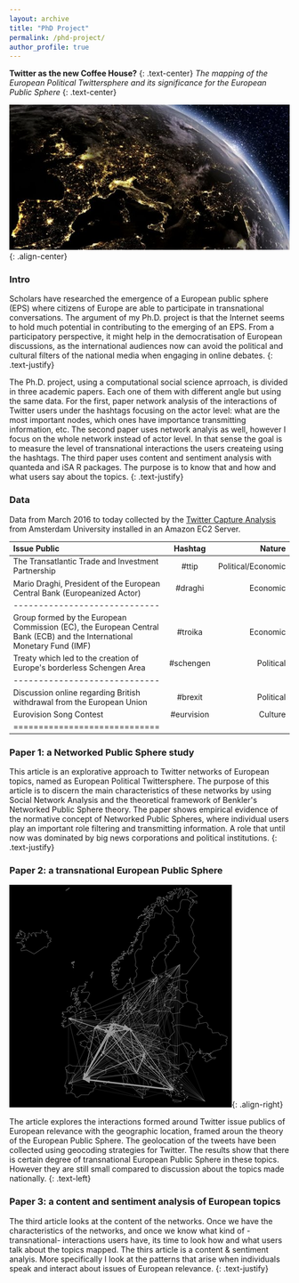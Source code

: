 ```yaml
---
layout: archive
title: "PhD Project"
permalink: /phd-project/
author_profile: true
---
```

**Twitter as the new Coffee House?**
{: .text-center} 
_The mapping of the European Political Twittersphere and its significance for the European Public Sphere_
{: .text-center}

![image-center](/images/head.jpg){: .align-center}

### Intro

Scholars have researched the emergence of a European public sphere (EPS) where citizens of Europe are able to participate in transnational conversations. The argument of my Ph.D. project is that the Internet seems to hold much potential in contributing to the emerging of an EPS. From a participatory perspective, it might help in the democratisation of European discussions, as the international audiences now can avoid the political and cultural filters of the national media when engaging in online debates.
{: .text-justify}

The Ph.D. project, using a computational social science aprroach, is divided in three academic papers. Each one of them with different angle but using the same data. For the first, paper network analysis of the interactions of Twitter users under the hashtags focusing on the actor level: what are the most important nodes, which ones have importance transmitting information, etc. The second paper uses network analyis as well, however I focus on the whole network instead of actor level. In that sense the goal is to measure the level of transnational interactions the users createing using the hashtags. The third paper uses content and sentiment analysis with quanteda and iSA R packages. The purpose is to know that and how and what users say about the topics.
{: .text-justify}


### Data

Data from March 2016 to today collected by the [Twitter Capture Analysis](https://github.com/digitalmethodsinitiative/dmi-tcat/wiki "TCAT") from Amsterdam University installed in an Amazon EC2 Server.

| Issue Public | Hashtag | Nature |
|:--------|:-------:|--------:|
| The Transatlantic Trade and Investment Partnership   | #ttip   | Political/Economic  |
| Mario Draghi, President of the European Central Bank (Europeanized Actor)   | #draghi   | Economic   |
|-----------------------------|
| Group formed by the European Commission (EC), the European Central Bank (ECB) and the International Monetary Fund (IMF)   | #troika   | Economic  |
| Treaty which led to the creation of Europe's borderless Schengen Area   | #schengen   | Political   |
|-----------------------------|
| Discussion online regarding British withdrawal from the European Union   | #brexit   | Political  |
| Eurovision Song Contest  | #eurvision   | Culture   |
|=============================|



### Paper 1: a Networked Public Sphere study

This article is an explorative approach to Twitter networks of European topics, named as European Political Twittersphere. The purpose of this article is to discern the main characteristics of these networks by using Social Network Analysis and the theoretical framework of Benkler's Networked Public Sphere theory.
The paper shows empirical evidence of the normative concept of Networked Public Spheres, where individual users play an important role filtering and transmitting information. A role that until now was dominated by big news corporations and political institutions.
{: .text-justify}

### Paper 2: a transnational European Public Sphere

![image-right](/images/europeannetwork.png){: .align-right}

The article explores the interactions formed around Twitter issue publics of European relevance with the geographic location, framed aroun the theory of the European Public Sphere. The geolocation of the tweets have been collected using geocoding strategies for Twitter.
The results show that there is certain degree of transnational European Public Sphere in these topics. However they are still small compared to discussion about the topics made nationally.
{: .text-left}

### Paper 3: a content and sentiment analysis of European topics

The third article looks at the content of the networks. Once we have the characteristics of the networks, and once we know what kind of -transnational- interactions users have, its time to look how and what users talk about the topics mapped. The thirs article is a content & sentiment analyis. More specifically I look at the patterns that arise when individuals speak and interact about issues of European relevance.
{: .text-justify}